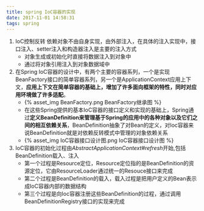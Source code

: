```yaml
---
title: spring IoC容器的实现
date: 2017-11-01 14:58:31
tags: spring
---
```

1. IoC控制反转 依赖对象不由自身实现，由外部注入，在具体的注入实现中，接口注入、setter注入和构造器注入是主要的注入方式
    - 对象生成或初始化时直接将数据注入到对象中
    - 通过将对象引用注入到对象数据域中
2. 在Spring IoC容器的设计中，有两个主要的容器系列，一个是实现BeanFactory接口的简单容器系列，另一个是ApplicationContext应用上下文，**应用上下文在简单容器的基础上，增加了许多面向框架的特性，同时对应用环境做了许多适配**。
    - {% asset_img BeanFactory.png BeanFactory继承图 %}
    - 在这些Spring提供的基本IoC容器的接口定义和实现的基础上，Spring通过**定义BeanDefinition来管理基于Spring的应用中的各种对象以及它们之间的相互依赖关系**，BeanDefinition抽象了对Bean的定义，对Ioc容器来说BeanDefinition就是对依赖反转模式中管理的对象依赖关系
    - {% asset_img IoC容器接口设计图.png IoC容器接口设计图 %}
3. IoC容器的初始化过程由*AbstractApplicationContext#refresh*开始,包括BeanDefinition载入、注入
    - 第一个过程是Resource定位，Resource定位指的是BeanDefinition的资源定位，它由ResourceLoader通过统一的Resouce接口来完成
    - 第二个过程是BeanDefinition的载入，载入过程是把用户定义的Bean表示成IoC容器内部的数据结构
    - 第三个过程是向Ioc容器注册这些BeanDefinition的过程，通过调用BeanDefinitionRegistry接口的实现来完成
